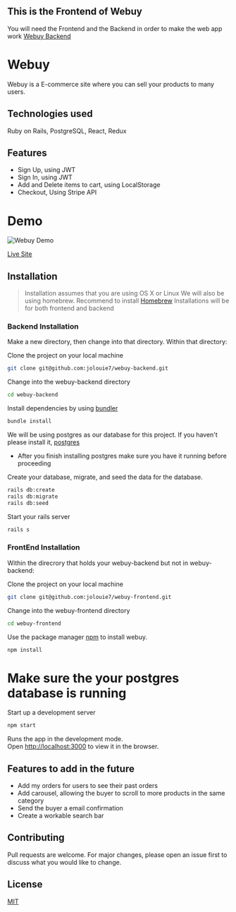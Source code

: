## This is the Frontend of Webuy
You will need the Frontend and the Backend in order to make the web app work
[Webuy Backend](https://github.com/jolouie7/webuy-backend)

# Webuy

Webuy is a E-commerce site where you can sell your products to many users.

## Technologies used
Ruby on Rails, PostgreSQL, React, Redux

## Features
- Sign Up, using JWT
- Sign In, using JWT
- Add and Delete items to cart, using LocalStorage
- Checkout, Using Stripe API

# Demo
![Webuy Demo](public/webuy.gif)

[Live Site](https://webuy-frontend.herokuapp.com/)

## Installation
> Installation assumes that you are using OS X or Linux
> We will also be using homebrew. Recommend to install [Homebrew](https://brew.sh/)
> Installations will be for both frontend and backend

### Backend Installation
Make a new directory, then change into that directory. Within that directory:

Clone the project on your local machine
```bash
git clone git@github.com:jolouie7/webuy-backend.git
```
Change into the webuy-backend directory
```bash
cd webuy-backend
```
Install dependencies by using [bundler](https://bundler.io/guides/rails.html)
```bash
bundle install
```
We will be using postgres as our database for this project. If you haven't please install it, [postgres](https://postgresapp.com/)
- After you finish installing postgres make sure you have it running before proceeding

Create your database, migrate, and seed the data for the database.
```bash
rails db:create
rails db:migrate
rails db:seed
```
Start your rails server
```bash
rails s
```

### FrontEnd Installation
Within the direcrory that holds your webuy-backend but not in webuy-backend:

Clone the project on your local machine
```bash
git clone git@github.com:jolouie7/webuy-frontend.git
```
Change into the webuy-frontend directory
```bash
cd webuy-frontend
```
Use the package manager [npm](https://www.npmjs.com/) to install webuy.
```bash
npm install
```
# Make sure the your postgres database is running

Start up a development server
```bash
npm start
```

Runs the app in the development mode.<br />
Open [http://localhost:3000](http://localhost:3000) to view it in the browser.

## Features to add in the future
- Add my orders for users to see their past orders
- Add carousel, allowing the buyer to scroll to more products in the same category
- Send the buyer a email confirmation
- Create a workable search bar

## Contributing
Pull requests are welcome. For major changes, please open an issue first to discuss what you would like to change.

## License
[MIT](https://choosealicense.com/licenses/mit/)
